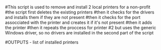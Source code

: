 #This script is used to remove and install 2 local printers for a non-profit
#the script first deletes the existing printers
#then it checks for the drivers and installs them if they are not present
#then it checks for the port assocciated with the printer and creates it if it's not present
#then it adds the printer
#then it repeats the proccess for printer #2 but uses the generic Windows driver, so no drivers are installed in the second part of the script

#OUTPUTS - list of installed printers
